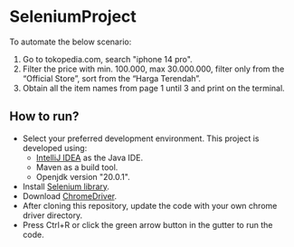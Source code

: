 # SeleniumProject

To automate the below scenario:

1) Go to tokopedia.com, search "iphone 14 pro".
2) Filter the price with min. 100.000, max 30.000.000, filter only from the “Official Store”, sort from the “Harga Terendah”.
3) Obtain all the item names from page 1 until 3 and print on the terminal. 

## How to run?
* Select your preferred development environment. This project is developed using:
  * [IntelliJ IDEA](https://www.jetbrains.com/idea/download/#section=mac) as the Java IDE. 
  * Maven as a build tool. 
  * Openjdk version "20.0.1".
* Install [Selenium library](https://www.selenium.dev/documentation/webdriver/getting_started/install_library/).
* Download [ChromeDriver](https://chromedriver.chromium.org/downloads).
* After cloning this repository, update the code with your own chrome driver directory. 
* Press Ctrl+R or click the green arrow button in the gutter to run the code.
